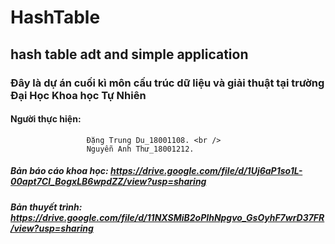 # HashTable
## hash table adt and simple application
### Đây là dự án cuối kì môn cấu trúc dữ liệu và giải thuật tại trường Đại Học Khoa học Tự Nhiên
#### Người thực hiện: 
                     Đặng Trung Du_18001108. <br />
                     Nguyễn Anh Thư_18001212.
##### Bản báo cáo khoa học: https://drive.google.com/file/d/1Uj6aP1so1L-00apt7Cl_BogxLB6wpdZZ/view?usp=sharing
##### Bản thuyết trình: https://drive.google.com/file/d/11NXSMiB2oPIhNpgvo_GsOyhF7wrD37FR/view?usp=sharing
